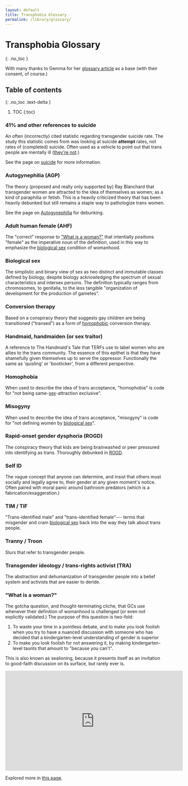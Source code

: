 ```yaml
---
layout: default
title: Transphobia Glossary
permalink: /library/glossary/
---
```


# Transphobia Glossary
{: .no_toc }

With many thanks to Gemma for her [glossary article](https://medium.com/@notCursedE/a-glossary-of-transphobia-a31a001d279) as a base (with
their consent, of course.)

## Table of contents
{: .no_toc .text-delta }

1. TOC
{:toc}

### 41% and other references to suicide
An often (incorrectly) cited statistic regarding transgender suicide rate. The study this statistic comes from
was looking at suicide **attempt** rates, not rates of (completed) suicide. Often used as a vehicle to
point out that trans people are mentally ill ([they're not](/library/gc-arguments/mental-illness).)

See the page on [suicide](/library/whatisawomanbot/threads/suicide) for more information.

### Autogynephilia (AGP)

The theory (proposed and really only supported by) Ray Blanchard that transgender women are attracted to the idea of
themselves as women; as a kind of paraphilia or fetish. This is a heavily criticized theory that has been heavily
debunked but still remains a staple way to pathologize trans women.

See the page on [Autogynephilia](/library/gc-arguments/agp) for debunking.

### Adult human female (AHF)
The "correct" response to ["What is a woman?"](#what-is-a-woman) that intentially positions "female" as the imperative noun
of the definition, used in this way to emphasize the [biological sex](#biological-sex) condition of womanhood.

### Biological sex
The simplistic and binary view of sex as two distinct and immutable classes defined by biology, despite
biology acknowledging the spectrum of sexual characteristics and intersex persons. The definition typically
ranges from chromosomes, to genitalia, to the less tangible "organization of development for the production of gametes".

### Conversion therapy
Based on a conspiracy theory that suggests gay children are being transitioned ("transed") as a form of
[homophobic](#homophobia) conversion therapy.

### Handmaid, handmaiden (or sex traitor)
A reference to The Handmaid's Tale that TERFs use to label women who are allies to the trans community. The essence of this
epithet is that they have shamefully given themselves up to serve the oppressor. Functionally the same as 'quisling' or
'bootlicker', from a different perspective.

### Homophobia
When used to describe the idea of trans acceptance, "homophobia" is code for "not being same-[sex](#biological-sex)-attraction exclusive".

### Misogyny
When used to describe the idea of trans acceptance, "misogyny" is code for "not defining women by [biological sex](#biological-sex)".

### Rapid-onset gender dysphoria (ROGD)
The conspiracy theory that kids are being brainwashed or peer pressured into identifying as trans. Thoroughly debunked in [ROGD](/library/gc-arguments/rogd).

### Self ID
The vague concept that anyone can determine, and insist that others must socially and legally agree to, their gender at any given
moment's notice. Often paired with moral panic around bathroom predators (which is a fabrication/exaggeration.)

### TIM / TIF
"Trans-identified male" and "trans-identified female"--- terms that misgender and cram [biological sex](#biological-sex)
back into the way they talk about trans people.

### Tranny / Troon
Slurs that refer to transgender people.

### Transgender ideology / trans-rights activist (TRA)
The abstraction and dehumanization of transgender people into a belief system and activists that are easier to deride.

### "What is a woman?"
The gotcha question, and thought-terminating cliche, that GCs use whenever their definition of womanhood is challenged (or even
not explicitly validated.) The purpose of this question is two-fold:

1. To waste your time in a pointless debate, and to make you look foolish when you try to have a nuanced discussion with someone
   who has decided that a kindergarten-level understanding of gender is superior
2. To make you look foolish for not answering it, by making kindergarten-level taunts that amount to "because you can't".

This is also known as sealioning, because it presents itself as an invitation to good-faith discussion on its surface, but
rarely ever is.

<iframe width="560" height="315" src="https://www.youtube.com/embed/eAcVrzDA1k4" title="YouTube video player" frameborder="0" allow="accelerometer; autoplay; clipboard-write; encrypted-media; gyroscope; picture-in-picture; web-share" allowfullscreen></iframe>

Explored more in [this page](/library/gc-arguments/what-is-a-woman).
